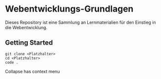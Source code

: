 # Webentwicklungs-Grundlagen

Dieses Repository ist eine Sammlung an Lernmaterialien für den Einstieg in die Webentwicklung.

## Getting Started

```shell
git clone <Platzhalter>
cd <Platzhalter>
code .
```
Collapse
has context menu
